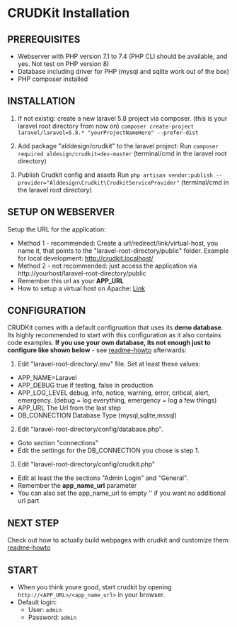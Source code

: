 # CRUDKit Installation
## PREREQUISITES
* Webserver with PHP version 7.1 to 7.4 (PHP CLI should be available, and yes. Not test on PHP version 8)
* Database including driver for PHP (mysql and sqlite work out of the box)
* PHP composer installed

## INSTALLATION
1. If not existig: create a new laravel 5.8 project via composer. (this is your laravel root directory from now on)
`composer create-project laravel/laravel=5.8.* "yourProjectNameHere" --prefer-dist`

2. Add package "alddesign/crudkit" to the laravel project:
Run `composer required aldesign/crudkit=dev-master` (terminal/cmd in the laravel root directory)

3. Publish Crudkit config and assets
Run `php artisan vendor:publish --provider="Alddesign\Crudkit\CrudkitServiceProvider"` (terminal/cmd in the laravel root directory)

## SETUP ON WEBSERVER
Setup the URL for the application:
* Method 1 - recommended: 
Create a url/redirect/link/virtual-host, you name it, that points to the "laravel-root-directory/public" folder. Example for local development: http://crudkit.localhost/
* Method 2 - not recommended: 
just access the application via http://yourhost/laravel-root-directory/public
* Remember this url as your **APP_URL**
* How to setup a virtual host on Apache: [Link](https://www.thegeekstuff.com/2011/07/apache-virtual-host/)

## CONFIGURATION
CRUDKit comes with a default configruation that uses its **demo database**. Its highly recommended to start with this configuration as it also contains code examples. **If you use your own database, its not enough just to configure like shown below** - see [readme-howto](./readme-howto.md) afterwards:
1. Edit "laravel-root-directory/.env" file. Set at least these values:
* APP_NAME=Laravel
* APP_DEBUG		true if testing, false in production
* APP_LOG_LEVEL	debug, info, notice, warning, error, critical, alert, emergency. (debug = log everything, emergency = log a few things)
* APP_URL			The Url from the last step
* DB_CONNECTION	Database Type (mysql,sqlite,mssql)

2. Edit "laravel-root-directory/config/database.php". 
* Goto section "connections"
* Edit the settings for the DB_CONNECTION you chose is step 1. 

3. Edit "laravel-root-directory/config/crudkit.php"
* Edit at least the the sections "Admin Login" and "General".
* Remember the **app_name_url** parameter
* You can also set the app_name_url to empty '' if you want no additional url part

## NEXT STEP
Check out how to actually build webpages with crudkit and customize them: [readme-howto](./readme-howto.md) 

## START
* When you think youre good, start crudkit by opening `http://<APP_URL>/<app_name_url>` in your browser.
* Default login: 
    * User: `admin`
    * Password: `admin`